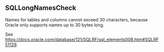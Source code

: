 ## SQLLongNamesCheck

Names for tables and columns cannot exceed 30 characters, because Oracle only
supports names up to 30 bytes long.

See <https://docs.oracle.com/database/121/SQLRF/sql_elements008.htm#SQLRF51129>.